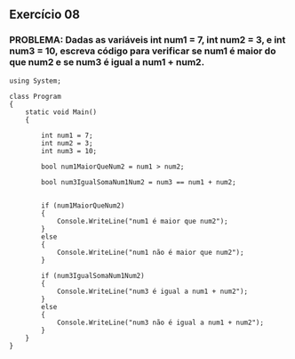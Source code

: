 ## **Exercício 08**

### **PROBLEMA:** Dadas as variáveis int num1 = 7, int num2 = 3, e int num3 = 10, escreva código para verificar se num1 é maior do que num2 e se num3 é igual a num1 + num2.


```
using System;

class Program
{
    static void Main()
    {

        int num1 = 7;
        int num2 = 3;
        int num3 = 10;

        bool num1MaiorQueNum2 = num1 > num2;

        bool num3IgualSomaNum1Num2 = num3 == num1 + num2;

        
        if (num1MaiorQueNum2)
        {
            Console.WriteLine("num1 é maior que num2");
        }
        else
        {
            Console.WriteLine("num1 não é maior que num2");
        }

        if (num3IgualSomaNum1Num2)
        {
            Console.WriteLine("num3 é igual a num1 + num2");
        }
        else
        {
            Console.WriteLine("num3 não é igual a num1 + num2");
        }
    }
}

```